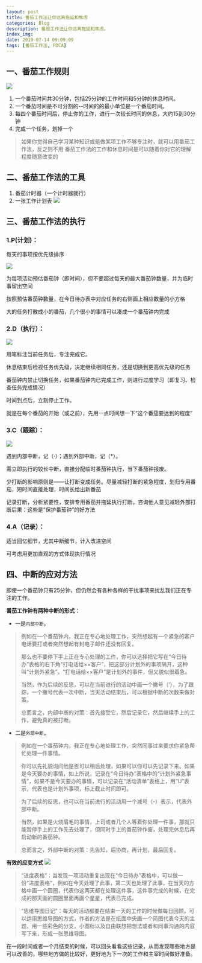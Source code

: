 ```yaml
---
layout: post
title: 番茄工作法让你远离拖延和焦虑
categories: Blog
description: 番茄工作法让你远离拖延和焦虑。
index_img: 
date: 2019-07-14 09:09:09
tags: [番茄工作法, PDCA]
---
```


## 一、番茄工作规则

![](https://img.itgo.ml/img/27ba9252e4e3b65ca655ccd7378f7bb7_u%3D3150687119%2C3117711524%26fm%3D173%26app%3D25%26f%3DJPEG_w%3D640%26h%3D482%26s%3D4986E813D30470ED855145E003007036.jpg)

1. 一个番茄时间共30分钟，包括25分钟的工作时间和5分钟的休息时间。
2. 一个番茄时间是不可分割的--时间的的最小单位是一个番茄时间。
3. 每四个番茄时间后，停止你的工作，进行一次较长时间的休息，大约15到30分钟
4. 完成一个任务，划掉一个

> 如果你觉得自己学习某种知识或是做某项工作不够专注时，就可以用番茄工作法，反之则不用
> 番茄工作法的工作和休息时间是可以随着你对它的理解程度随意改变的


## 二、番茄工作法的工具

1.  番茄计时器（一个计时器就行）
2. 一张工作计划表
![](https://img.itgo.ml/img/5fa0f992ec29fe9c614296dfcda88bfa_u%3D1273329402%2C3639676843%26fm%3D173%26app%3D25%26f%3DJPEG_w%3D637%26h%3D521%26s%3D8CF8EC12391E50CC08D00DCB0000C0B2.jpg)

## 三、番茄工作法的执行

### 1.P(计划)：

每天的事项按优先级排序

![](https://img.itgo.ml/img/6c628e32947fd40b00cd15385c6d46f7_u%3D3208263110%2C873796800%26fm%3D173%26app%3D25%26f%3DJPEG_w%3D640%26h%3D480%26s%3D5096E83257424EE806E5BCD9020050B1.jpg)

为每项活动预估番茄钟（即时间），但不要超过每天的最大番茄钟数量，并为临时事留出空间

按照预估番茄钟数量，在今日待办表中对应任务的右侧画上相应数量的小方格

大的任务打散成小的番茄，几个很小的事情可以凑成一个番茄钟内完成

### 2.D（执行）：

![](https://ss0.baidu.com/6ONWsjip0QIZ8tyhnq/it/u=1273329402,3639676843&fm=173&app=25&f=JPEG?w=637&h=521&s=8CF8EC12391E50CC08D00DCB0000C0B2)

用笔标注当前任务后，专注完成它。

休息结束后检视任务优先级，决定继续相同任务，还是切换到更高优先级的任务

番茄钟内禁止切换任务，如果番茄钟内已完成工作，则进行过度学习（即复习、检查任务完成情况）

时间到点后，立刻停止工作。

就是在每个番茄的开始（或之前），先用一点时间想一下“这个番茄要达到的程度”

### 3.C（跟踪）：

![](https://ss2.baidu.com/6ONYsjip0QIZ8tyhnq/it/u=13998335,1283045732&fm=173&app=25&f=JPEG?w=639&h=142&s=8EA27C23C4FAE4295A55D0CA0000A0B2)

遇到内部中断，记（·）；遇到外部中断，记（\*）。

需立即执行的较长中断，直接分配临时番茄钟执行，当下番茄钟报废。

少打断的影响原则是——让打断变成任务。尽量减轻打断的紧急程度，划归专用番茄，短时间直接处理，时间长给出新番茄

记录打断，分析紧要性，安排专用番茄并拖延执行打断，咨询他人意见减轻外部打断后果：这些是“保护番茄钟”的好方法

### 4.A（记录）：

适当回忆细节，尤其中断细节，计入改进空间

可考虑用更加直观的方式体现执行情况

## 四、中断的应对方法
即使一个番茄钟只有25分钟，但仍然会有各种各样的干扰事项来扰乱我们正在专注的工作。

**番茄工作钟有两种中断的形式：**
* 一是`内部中断`。
> 
> 例如在一个番茄钟内，我正在专心地处理工作，突然想起有一个紧急的客户电话要打或者突然想起有封电子邮件还没有回复。
> 
> 那么也不要停下手上正在专心处理的工作，你可以选择把它写在“今日待办”表格的右下角“打电话给××客户”，把这部分计划外的事项隔开，这种叫“计划外紧急”。“打电话给××客户”是计划外的事件，但又貌似很着急。
> 
> 当然，作为后续的反思，可以在当前进行的活动中画一个撇号（’），为了跟踪，一个撇号代表一次中断，当天活动结束后，可以根据中断的次数来做对策。
> 
> 总而言之，内部中断的对策：首先接受它，然后记录它，然后继续手上的工作，避免真的被打断。
> 

* 二是`外部中断`。
> 
> 例如在一个番茄钟内，我正在专心地处理工作，突然同事过来要求你紧急帮忙处理一件事情。
> 
> 你可以先礼貌询问他是否可以稍后处理，如果可以你可以先记录下来。如果是今天要办的事情，如上所说，记录在“今日待办”表格中的“计划外紧急事情”，如果不是今天要办的事情，可以记录在“活动清单”表格上，用“U”表示，代表也是计划外事项，标上截止时间即可。
> 
> 为了后续的反思，也可以在当前进行的活动用一个减号（-）表示，代表外部中断。
> 
> 当然，如果是火烧眉毛的事情，上司或者几个人等着你处理一件事，那就只能暂停手上的工作先去处理了，但同时手上的番茄钟作废，处理完休息后再启动新的番茄钟。
> 
> 总而言之，外部中断的对策：先告知，后协商，再计划，最后回复。

**有效的应变方式**
![](https://ss1.baidu.com/6ONXsjip0QIZ8tyhnq/it/u=2220888757,2736323763&fm=173&app=25&f=JPEG?w=640&h=360&s=CDD6E01A011769CA12EC0DCA010090B3)

> “进度表格”：当发现一项活动重复出现在“今日待办”表格中，可以做一份“进度表格”，例如在今天处理了此事，第二天也处理了此事，在当天的方格中画一个圆圈，代表你这两天都在处理这件事，这件事完成的时候，在完成的那天画的圆圈里面再画个星星，代表已完成。

> “思维导图日记”：每天的活动都要在结束一天的工作的时候做每日回顾。可以运用思维导图的方式，作者的方法是在纸面中央画一个简图代表今天的主题，用一些彩色的分支，小图标以及自由联想把想法或者和同事沟通的内容写下来，形成一张思维导图。

在一段时间或者一个月结束的时候，可以回头看看这些记录，从而发现哪些地方是可以改善的，哪些地方做的比较好，更好地为下一次的工作和主宰时间做好准备。
